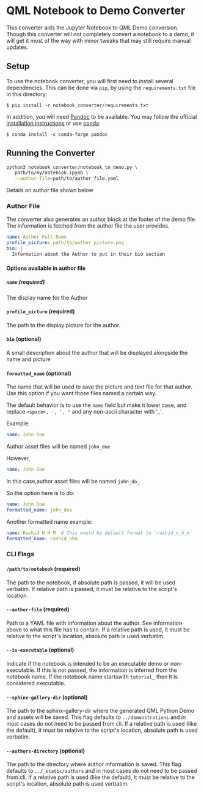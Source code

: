 # QML Notebook to Demo Converter
This converter aids the Jupyter Notebook to QML Demo conversion. Though this converter will not completely convert
a notebook to a demo, it will get it most of the way with minor tweaks that may still require manual updates.

## Setup

To use the notebook converter, you will first need to install several dependencies.
This can be done via `pip`, by using the `requirements.txt` file in this
directory:

```console
$ pip install -r notebook_converter/requirements.txt
```

In addition, you will need [Pandoc](https://pandoc.org) to be available.
You may follow the official [installation instructions](https://pandoc.org/installing.html) or use [conda](https://docs.conda.io/):

```console
$ conda install -c conda-forge pandoc
```

## Running the Converter
```bash
python3 notebook_converter/notebook_to_demo.py \
   path/to/my/notebook.ipynb \
   --author-file=path/to/author_file.yaml
```

Details on author file shown below

### Author File
The converter also generates an author block at the footer of the demo file. The information is fetched from the
author file the user provides.

```yaml
name: Author Full Name
profile_picture: path/to/author_picture.png
bio: |
  Information about the Author to put in their bio section
```

#### Options available in author file

##### `name` (required)
The display name for the Author

#### `profile_picture` (required)
The path to the display picture for the author.

#### `bio` (optional)
A small description about the author that will be displayed alongside the name and picture

#### `formatted_name` (optional)
The name that will be used to save the picture and text file for that author. Use this option if you want those
files named a certain way.

The default behavior is to use the `name` field but make it lower case, and replace `<space>, -, ', "` and any
non-ascii character with '_'. 

Example:
```yaml
name: John Doe
```
Author asset files will be named `john_doe`

However,
```yaml
name: John Doé
```
In this case,author asset files will be named `john_do_`

So the option here is to do:
```yaml
name: John Doé
formatted_name: john_doe
```

Another formatted name example:
```yaml
name: Rashid N H M  # This would by default format to `rashid_n_h_m`
formatted_name: rashid_nhm
```

### CLI Flags

#### `/path/to/notebook` (required)
The path to the notebook, if absolute path is passed, it will be used verbatim. If relative path is passed,
it must be relative to the script's location.

#### `--author-file` (required)
Path to a YAML file with information about the author. See information above to what this file has to contain.
If a relative path is used, it must be relative to the script's location, absolute path is used verbatim.

#### `--is-executable` (optional)
Indicate if the notebook is intended to be an executable demo or non-executable. If this is not passed,
the information is inferred from the notebook name. If the notebook name startswith `tutorial_` then it is
considered executable.

#### `--sphinx-gallery-dir` (optional)
The path to the sphinx-gallery-dir where the generated QML Python Demo and assets will be saved. 
This flag defaults to `../demonstrations` and in most cases do not need to be passed from cli.
If a relative path is used (like the default), it must be relative to the script's location, absolute
path is used verbatim.

#### `--authors-directory` (optional)
The path to the directory where author information is saved.
This flag defaults to `../_static/authors` and in most cases do not need to be passed from cli.
If a relative path is used (like the default), it must be relative to the script's location, absolute
path is used verbatim.

